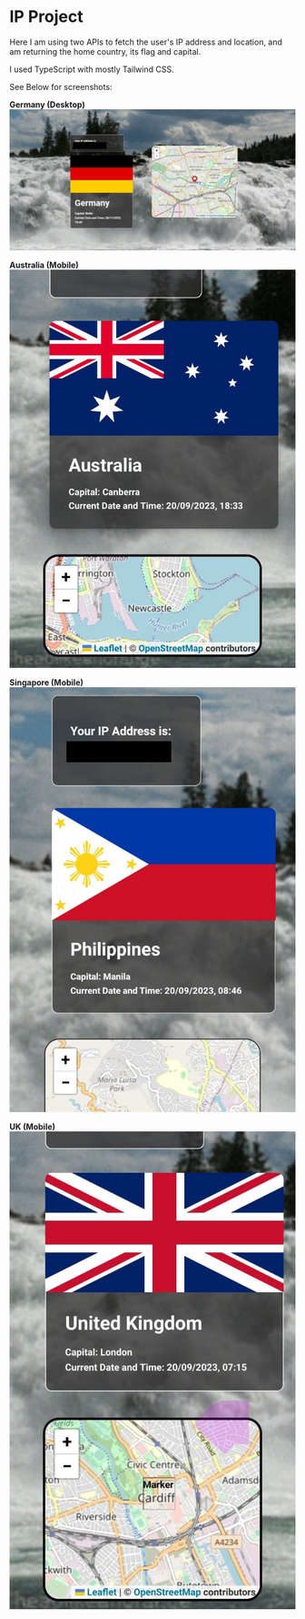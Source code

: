 # IP Project

Here I am using two APIs to fetch the user's IP address and location, and am returning the home country, its flag and capital. 

I used TypeScript with mostly Tailwind CSS.

See Below for screenshots:

**Germany (Desktop)**
![Germany](./src/assets/README/Germany.jpg)

**Australia (Mobile)**
![Australia](./src/assets/README/Australia.jpg)

**Singapore (Mobile)**
![Singapore](./src/assets/README/Singapore.jpg)

**UK (Mobile)**
![UK](./src/assets/README/UK.jpg)
